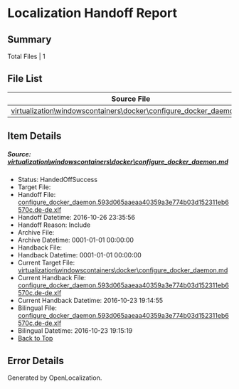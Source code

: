 # <a name='report-top'></a> Localization Handoff Report

## Summary
 Total Files | 1

## File List
 Source File | Status | Details 
 ----------- | ------ | ------- 
 [virtualization\windowscontainers\docker\configure_docker_daemon.md](https://github.com/Microsoft/Virtualization-Documentation-Private/blob/78d91946bcbf5a86513be10c6fd643965a3c71f8/virtualization/windowscontainers/docker/configure_docker_daemon.md) | HandedOffSuccess | [Details](#79924db17adefceb1a19617768d31e5c66403c83248)

## Item Details
##### <a name='79924db17adefceb1a19617768d31e5c66403c83248'></a> Source: [virtualization\windowscontainers\docker\configure_docker_daemon.md](https://github.com/Microsoft/Virtualization-Documentation-Private/blob/78d91946bcbf5a86513be10c6fd643965a3c71f8/virtualization/windowscontainers/docker/configure_docker_daemon.md)
* Status: HandedOffSuccess
* Target File: 
* Handoff File: [configure_docker_daemon.593d065aaeaa40359a3e774b03d152311eb6570c.de-de.xlf](https://github.com/Microsoft/Virtualization-Documentation-Private.handoff/blob/1f25273e64c8ca301907eb6729b148be5123940c/ol-handoff/Microsoft/Virtualization-Documentation-Private.de-de/live/configure_docker_daemon.593d065aaeaa40359a3e774b03d152311eb6570c.de-de.xlf)
* Handoff Datetime: 2016-10-26 23:35:56
* Handoff Reason: Include
* Archive File: 
* Archive Datetime: 0001-01-01 00:00:00
* Handback File: 
* Handback Datetime: 0001-01-01 00:00:00
* Current Target File: [virtualization\windowscontainers\docker\configure_docker_daemon.md](https://github.com/Microsoft/Virtualization-Documentation-Private.de-de/blob/5d25c87754ab7788c672e6e3153a7cf9d9254f68/virtualization/windowscontainers/docker/configure_docker_daemon.md)
* Current Handback File: [configure_docker_daemon.593d065aaeaa40359a3e774b03d152311eb6570c.de-de.xlf](https://github.com/Microsoft/Virtualization-Documentation-Private.handback/blob/b32ed3381e362a97dc6ecd1d6b5df99e7394e871/ol-handback/Microsoft/Virtualization-Documentation-Private.de-de/live/configure_docker_daemon.593d065aaeaa40359a3e774b03d152311eb6570c.de-de.xlf)
* Current Handback Datetime: 2016-10-23 19:14:55
* Bilingual File: [configure_docker_daemon.593d065aaeaa40359a3e774b03d152311eb6570c.de-de.xlf](https://github.com/Microsoft/Virtualization-Documentation-Private.handback/blob/b32ed3381e362a97dc6ecd1d6b5df99e7394e871/ol-handback/Microsoft/Virtualization-Documentation-Private.de-de/live/configure_docker_daemon.593d065aaeaa40359a3e774b03d152311eb6570c.de-de.xlf)
* Bilingual Datetime: 2016-10-23 19:15:19
* [Back to Top](#report-top)


## Error Details

Generated by OpenLocalization.
